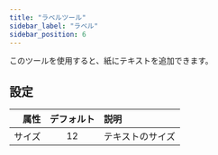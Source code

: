 ```yaml
---
title: "ラベルツール"
sidebar_label: "ラベル"
sidebar_position: 6
---
```



このツールを使用すると、紙にテキストを追加できます。

## 設定

|  属性 | デフォルト | 説明       |
| ---:|:-----:|:-------- |
| サイズ |  12   | テキストのサイズ |
